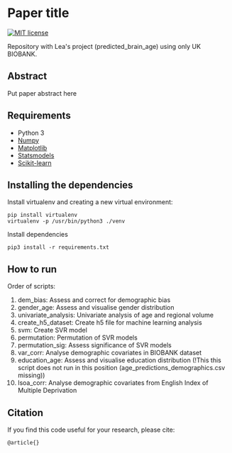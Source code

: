 # Paper title
[![MIT license](http://img.shields.io/badge/license-MIT-brightgreen.svg)](https://github.com/Warvito/discovering-hidden-factors-of-variation-in-deep-networks/blob/master/LICENSE)

Repository with Lea&#39;s project (predicted_brain_age) using only UK BIOBANK.


## Abstract
Put paper abstract here


## Requirements
- Python 3
- [Numpy](http://www.numpy.org/)
- [Matplotlib](https://matplotlib.org/)
- [Statsmodels](https://www.statsmodels.org/)
- [Scikit-learn](https://scikit-learn.org/)


## Installing the dependencies
Install virtualenv and creating a new virtual environment:

    pip install virtualenv
    virtualenv -p /usr/bin/python3 ./venv

Install dependencies

    pip3 install -r requirements.txt


## How to run

Order of scripts:
1. dem_bias: Assess and correct for demographic bias
2. gender_age: Assess and visualise gender distribution
3. univariate_analysis: Univariate analysis of age and regional volume
4. create_h5_dataset: Create h5 file for machine learning analysis
5. svm: Create SVR model
6. permutation: Permutation of SVR models
7. permutation_sig: Assess significance of SVR models
8. var_corr: Analyse demographic covariates in BIOBANK dataset
9. education_age: Assess and visualise education distribution (!This this script does not run in this position (age_predictions_demographics.csv missing))
10. lsoa_corr: Analyse demographic covariates from English Index of Multiple Deprivation


## Citation
If you find this code useful for your research, please cite:

    @article{}